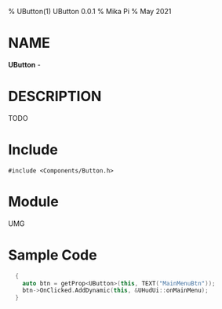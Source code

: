 % UButton(1) UButton 0.0.1
% Mika Pi
% May 2021


# NAME

**UButton** -

# DESCRIPTION
TODO

# Include

`#include <Components/Button.h>`

# Module

UMG

# Sample Code
```C++
  {
    auto btn = getProp<UButton>(this, TEXT("MainMenuBtn"));
    btn->OnClicked.AddDynamic(this, &UHudUi::onMainMenu);
  }
```
